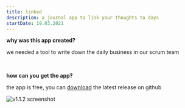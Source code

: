 ```yaml
---
title: linked
description: a journal app to link your thoughts to days
startDate: 19.03.2021
---
```


**why was this app created?**

we needed a tool to write down the daily business in our scrum team

<br>

**how can you get the app?**

the app is free, you can [download](https://github.com/muc-dev/linked/releases) the latest release on github



![v1.1.2 screenshot](https://user-images.githubusercontent.com/5164617/112966541-9f3b4080-914a-11eb-9dff-00ea2a121b93.png)
